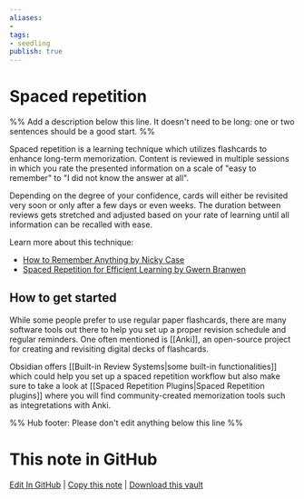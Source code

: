 ```yaml
---
aliases: 
- 
tags:
- seedling
publish: true
---
```


# Spaced repetition

%% Add a description below this line. It doesn't need to be long: one or two sentences should be a good start. %%

Spaced repetition is a learning technique which utilizes flashcards to enhance long-term memorization. Content is reviewed in multiple sessions in which you rate the presented information on a scale of "easy to remember" to "I did not know the answer at all".

Depending on the degree of your confidence, cards will either be revisited very soon or only after a few days or even weeks. The duration between reviews gets stretched and adjusted based on your rate of learning until all information can be recalled with ease.

Learn more about this technique:
- [How to Remember Anything by Nicky Case](https://ncase.me/remember/)
- [Spaced Repetition for Efficient Learning by Gwern Branwen](https://www.gwern.net/Spaced-repetition)

## How to get started
While some people prefer to use regular paper flashcards, there are many software tools out there to help you set up a proper revision schedule and regular reminders. One often mentioned is [[Anki]], an open-source project for creating and revisiting digital decks of flashcards.

Obsidian offers [[Built-in Review Systems|some built-in functionalities]] which could help you set up a spaced repetition workflow but also make sure to take a look at [[Spaced Repetition Plugins|Spaced Repetition plugins]] where you will find community-created memorization tools such as integretations with Anki.

%% Hub footer: Please don't edit anything below this line %%

# This note in GitHub

<span class="git-footer">[Edit In GitHub](https://github.dev/obsidian-community/obsidian-hub/blob/main/05%20-%20Concepts/Spaced%20repetition.md "git-hub-edit-note") | [Copy this note](https://raw.githubusercontent.com/obsidian-community/obsidian-hub/main/05%20-%20Concepts/Spaced%20repetition.md "git-hub-copy-note") | [Download this vault](https://github.com/obsidian-community/obsidian-hub/archive/refs/heads/main.zip "git-hub-download-vault") </span>
